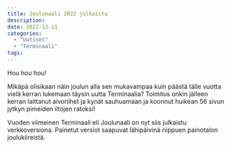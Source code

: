 ```yaml
---
title: Joulunaali 2022 julkaistu
description:
date: 2022-12-11
categories:
  - "Uutiset"
  - "Terminaali"
tags:
---
```


Hou hou hou! 

Mikäpä olisikaan näin joulun alla sen mukavampaa kuin päästä tälle vuotta vielä kerran lukemaan täysin uutta Terminaalia? Toimitus onkin jälleen kerran laittanut aivoriihet ja kynät sauhuamaan ja koonnut huikean 56 sivun jytkyn pimeiden iltojen ratoksi!

Vuoden viimeinen Terminaali eli Joulunaali on nyt siis julkaistu verkkoversiona. Painetut versiot saapuvat lähipäivinä riippuen painotalon joulukiireistä.
